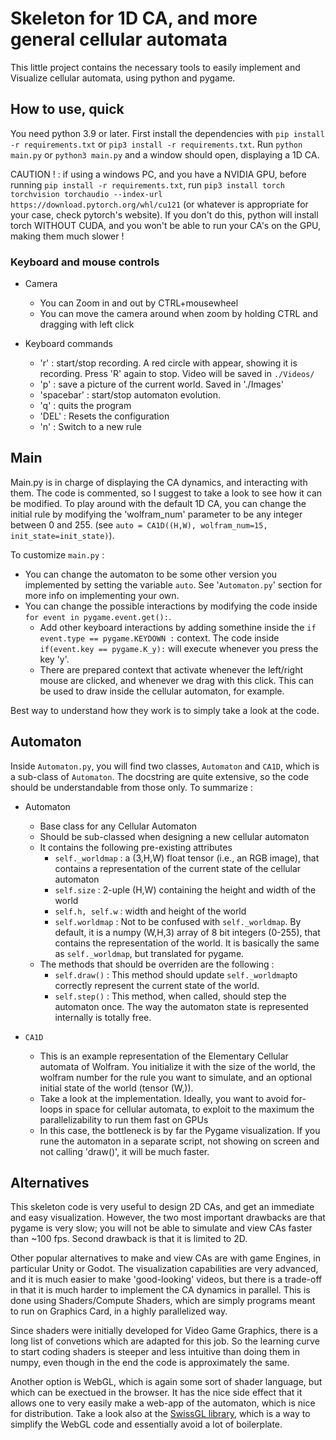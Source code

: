# Skeleton for 1D CA, and more general cellular automata

This little project contains the necessary tools to easily implement and Visualize cellular automata, using python and pygame.
## How to use, quick
You need python 3.9 or later.
First install the dependencies with `pip install -r requirements.txt` or `pip3 install -r requirements.txt`. 
Run `python main.py` or `python3 main.py` and a window should open, displaying a 1D CA.

CAUTION ! : if using a windows PC, and you have a NVIDIA GPU, before running `pip install -r requirements.txt`, run `pip3 install torch torchvision torchaudio --index-url https://download.pytorch.org/whl/cu121` (or whatever is appropriate for your case, check pytorch's website). If you don't do this, python will install torch WITHOUT CUDA, and you won't be able to run your CA's on the GPU, making them much slower !
### Keyboard and mouse controls
- Camera
    - You can Zoom in and out by CTRL+mousewheel
    - You can move the camera around when zoom by holding CTRL and dragging with left click

- Keyboard commands
    - 'r' : start/stop recording. A red circle with appear, showing it is recording. Press 'R' again to stop. Video will be saved in  `./Videos/`
    - 'p' : save a picture of the current world. Saved in './Images'
    - 'spacebar' : start/stop automaton evolution.
    - 'q' : quits the program
    - 'DEL' : Resets the configuration
    - 'n' : Switch to a new rule



## Main
Main.py is in charge of displaying the CA dynamics, and interacting with them. The code is commented, so I suggest to take a look to see how it can be modified.
To play around with the default 1D CA, you can change the initial rule by modifying the 'wolfram_num' parameter to be any integer between 0 and 255. (see `auto = CA1D((H,W), wolfram_num=15, init_state=init_state)`).

To customize `main.py` :
- You can change the automaton to be some other version you implemented by setting the variable `auto`. See '`Automaton.py`' section for more info on implementing your own.
- You can change the possible interactions by modifying the code inside `for event in pygame.event.get():`.
    - Add other keyboard interactions by adding somethine inside the `if event.type == pygame.KEYDOWN :` context. The code inside ``` if(event.key == pygame.K_y): ``` will execute whenever you press the key 'y'.
    - There are prepared context that activate whenever the left/right mouse are clicked, and whenever we drag with this click. This can be used to draw inside the cellular automaton, for example.

Best way to understand how they work is to simply take a look at the code.

## Automaton
Inside `Automaton.py`, you will find two classes, `Automaton` and `CA1D`, which is a sub-class of `Automaton`. The docstring are quite extensive, so the code should be understandable from those only. To summarize :

- Automaton
    - Base class for any Cellular Automaton 
    - Should be sub-classed when designing a new cellular automaton
    - It contains the following pre-existing attributes
        - `self._worldmap` : a (3,H,W) float tensor (i.e., an RGB image), that contains a representation of the current state of the cellular automaton
        - `self.size` : 2-uple (H,W) containing the height and width of the world
        - `self.h, self.w` : width and height of the world
        - `self.worldmap` : Not to be confused with `self._worldmap`. By default, it is a numpy (W,H,3) array of 8 bit integers (0-255), that contains the representation of the world. It is basically the same as `self._worldmap`, but translated for pygame.
    - The methods that should be overriden are the following : 
        - `self.draw()` : This method should update `self._worldmap`to correctly represent the current state of the world.
        - `self.step()` : This method, when called, should step the automaton once. The way the automaton state is represented internally is totally free.

- `CA1D`
    - This is an example representation of the Elementary Cellular automata of Wolfram. You initialize it with the size of the world, the wolfram number for the rule you want to simulate, and an optional initial state of the world (tensor (W,)).
    - Take a look at the implementation. Ideally, you want to avoid for-loops in space for cellular automata, to exploit to the maximum the parallelizability to run them fast on GPUs
    - In this case, the bottleneck is by far the Pygame visualization. If you rune the automaton in a separate script, not showing on screen and not calling 'draw()', it will be much faster.


## Alternatives

This skeleton code is very useful to design 2D CAs, and get an immediate and easy visualization. However, the two most important drawbacks are that pygame is very slow; you will not be able to simulate and view CAs faster than ~100 fps. Second drawback is that it is limited to 2D.

Other popular alternatives to make and view CAs are with game Engines, in particular Unity or Godot. The visualization capabilities are very advanced, and it is much easier to make 'good-looking' videos, but there is a trade-off in that it is much harder to implement the CA dynamics in parallel. This is done using Shaders/Compute Shaders, which are simply programs meant to run on Graphics Card, in a highly parallelized way. 

Since shaders were initially developed for Video Game Graphics, there is a long list of convetions which are adapted for this job. So the learning curve to start coding shaders is steeper and less intuitive than doing them in numpy, even though in the end the code is approximately the same.

Another option is WebGL, which is again some sort of shader language, but which can be exectued in the browser. It has the nice side effect that it allows one to very easily make a web-app of the automaton, which is nice for distribution. Take a look also at the [SwissGL library](https://github.com/google/swissgl), which is a way to simplify the WebGL code and essentially avoid a lot of boilerplate. 